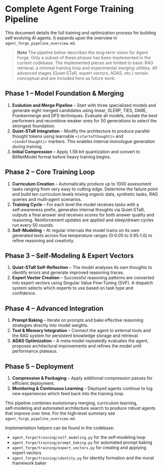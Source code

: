 # Complete Agent Forge Training Pipeline

This document details the full training and optimization process for building self‑evolving AI agents. It expands upon the overview in `agent_forge_pipeline_overview.md`.

> **Note**
> The pipeline below describes the long‑term vision for Agent Forge. Only a
> subset of these phases has been implemented in the current codebase. The
> implemented pieces are limited to basic RAG retrieval, a minimal training
> loop and experimental merging utilities. All advanced stages (Quiet‑STaR,
> expert vectors, ADAS, etc.) remain conceptual and are included here as future
> work.

## Phase 1 – Model Foundation & Merging
1. **Evolution and Merge Pipeline** – Start with three specialized models and generate eight merged candidates using linear, SLERP, TIES, DARE, Frankenmerge and DFS techniques. Evaluate all models, mutate the best performers and recombine weaker ones for 50 generations to select the strongest foundation.
2. **Quiet‑STaR Integration** – Modify the architecture to produce parallel thought tokens using learnable `<|startofthought|>` and `<|endofthought|>` markers. This enables internal monologue generation during training.
3. **Initial Compression** – Apply 1.58‑bit quantization and convert to BitNetModel format before heavy training begins.

## Phase 2 – Core Training Loop
1. **Curriculum Creation** – Automatically produce up to 1000 assessment tasks ranging from very easy to cutting edge. Determine the failure point and build ten curriculum levels mixing organic data, synthetic tasks, RAG queries and multi‑agent scenarios.
2. **Training Cycle** – For each level the model receives tasks with a self‑awareness prefix, generates internal thoughts via Quiet‑STaR, outputs a final answer and receives scores for both answer quality and reasoning. Reinforcement updates are applied and sleep/dream cycles run every 50 rounds.
3. **Self‑Modeling** – At regular intervals the model trains on its own generated texts across five temperature ranges (0‑0.05 to 0.95‑1.0) to refine reasoning and creativity.

## Phase 3 – Self‑Modeling & Expert Vectors
1. **Quiet‑STaR Self‑Reflection** – The model analyses its own thoughts to identify errors and generate improved reasoning traces.
2. **Expert Vector Creation** – Successful reasoning patterns are converted into expert vectors using Singular Value Fine‑Tuning (SVF). A dispatch system selects which experts to use based on task type and confidence.

## Phase 4 – Advanced Integration
1. **Prompt Baking** – Iterate on prompts and bake effective reasoning strategies directly into model weights.
2. **Tool & Memory Integration** – Connect the agent to external tools and the RAG system for persistent knowledge storage and retrieval.
3. **ADAS Optimization** – A meta‑model repeatedly evaluates the agent, proposes architectural improvements and refines the model until performance plateaus.

## Phase 5 – Deployment
1. **Compression & Packaging** – Apply additional compression passes for efficient deployment.
2. **Monitoring & Continuous Learning** – Deployed agents continue to log new experiences which feed back into the training loop.

This pipeline combines evolutionary merging, curriculum learning, self‑modeling and automated architecture search to produce robust agents that improve over time. For the high‑level summary see `agent_forge_pipeline_overview.md`.

Implementation helpers can be found in the codebase:
- `agent_forge/training/self_modeling.py` for the self‑modeling loop
- `agent_forge/training/prompt_baking.py` for automated prompt baking
- `agent_forge/training/expert_vectors.py` for creating and applying expert vectors
- `agent_forge/training/identity.py` for identity formation and the moral framework baker
